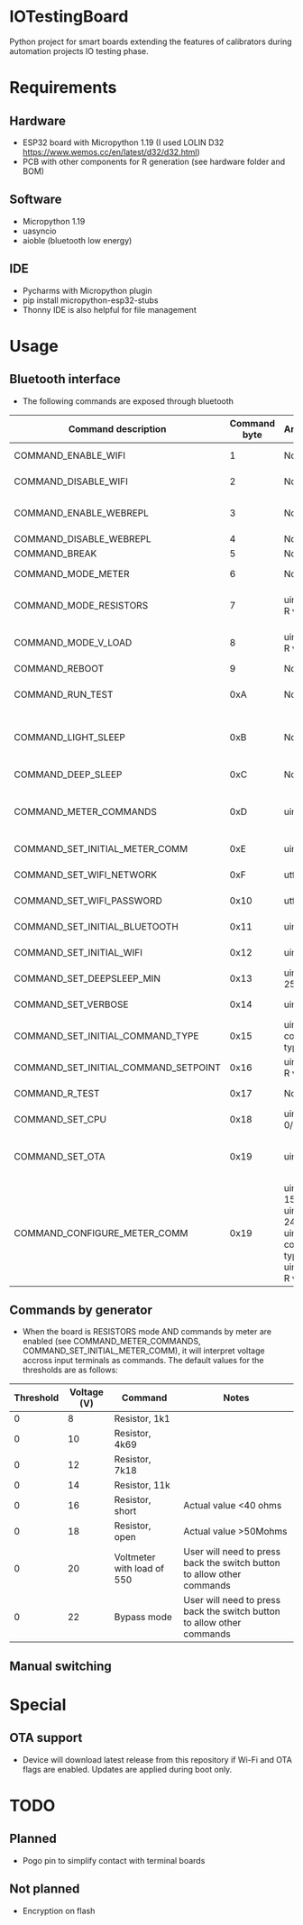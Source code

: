 # IOTestingBoard
Python project for smart boards extending the features of calibrators during automation projects IO testing phase.

# Requirements
## Hardware
* ESP32 board with Micropython 1.19 (I used LOLIN D32 https://www.wemos.cc/en/latest/d32/d32.html)
* PCB with other components for R generation (see hardware folder and BOM)
## Software
* Micropython 1.19
* uasyncio
* aioble (bluetooth low energy)
## IDE
* Pycharms with Micropython plugin
* pip install micropython-esp32-stubs
* Thonny IDE is also helpful for file management

# Usage
## Bluetooth interface
* The following commands are exposed through bluetooth 

| Command description | Command byte | Arguments | Notes |
|---|---|---|---|
| COMMAND_ENABLE_WIFI | 1 | None | Activates the wifi interface, sets CPU to 160 MHz |
| COMMAND_DISABLE_WIFI | 2 | None | Disables the wifi interface, sets CPU back to 80 Mhz |
| COMMAND_ENABLE_WEBREPL | 3 | None | Starts WEB REPL daemon, sets CPU to 240 MHz Wifi will be enabled automatically if not running. |
| COMMAND_DISABLE_WEBREPL | 4 | None | Disables the WEB REPL daemon |
| COMMAND_BREAK | 5 | None | Interrupts the main program |
| COMMAND_MODE_METER | 6 | None | Bypass mode, input terminals are connected to output terminals |
| COMMAND_MODE_RESISTORS | 7 | uint16 LE, R value | The required R value is generated accross output terminals Input terminals are isolated |
| COMMAND_MODE_V_LOAD | 8 | uint16 LE, R value | The required R value is generated accroos output terminals. Input terminals are paralled to output terminals. |
| COMMAND_REBOOT | 9 | None | Resets the ESP32 processor |
| COMMAND_RUN_TEST | 0xA | None | Iterates through R values from 0 to 11000 ohms every .5s in alternative modes (resistors , v_load) |
| COMMAND_LIGHT_SLEEP | 0xB | None | Puts the ESP32 into light-sleep mode. Wake-up by timer (duration configured in COMMAND_SET_DEEPSLEEP_MIN) or key press |
| COMMAND_DEEP_SLEEP | 0xC | None | Puts the ESP32 into deep-sleep mode. Wake-up by key-press only. |
| COMMAND_METER_COMMANDS | 0xD | uint8, 0/1 | Allows the board to take commands from a voltage level in input. Thresholds set by COMMAND_CONFIGURE_METER_COMM. Not persisted |
| COMMAND_SET_INITIAL_METER_COMM | 0xE | uint8, 0/1 | Defines the status of meter commands after boot (persisted) |
| COMMAND_SET_WIFI_NETWORK | 0xF | utf8 string | Sets the SSID for Wi-Fi network to connect (persisted) |
| COMMAND_SET_WIFI_PASSWORD | 0x10 | utf8 string | Sets the Password for Wi-Fi network to connect (persisted) |
| COMMAND_SET_INITIAL_BLUETOOTH | 0x11 | uint8, 0/1  | Defines if the board shall enable bluetooth at boot time (persisted) |
| COMMAND_SET_INITIAL_WIFI | 0x12 | uint8, 0/1  | Defines if the board shall enable Wi-Fi at boot time (persisted) |
| COMMAND_SET_DEEPSLEEP_MIN | 0x13 | uint8, 0-255 | Defines the auto-power off delay in minutes (persisted, default 15) |
| COMMAND_SET_VERBOSE | 0x14 | uint8, 0/1 | Sets the logging level on the UART/USB internal port |
| COMMAND_SET_INITIAL_COMMAND_TYPE | 0x15 | uint8, see command types | Defines the initial command after boot (persisted) |
| COMMAND_SET_INITIAL_COMMAND_SETPOINT | 0x16 | uint16 LE, R value | Defines the initial command setpoint after boot (persisted) |
| COMMAND_R_TEST | 0x17 | None | For internal testing only, generates R values |
| COMMAND_SET_CPU | 0x18 | uint8, 0/1/2 | Sets the frequency of the CPU to 0:80MHz, 1:160MHz, 2:240MHz |
| COMMAND_SET_OTA | 0x19 | uint8, 0/1 | Allows over-the-air update from github repository (persisted). COMMAND_SET_INITIAL_WIFI must be enabled too. |
| COMMAND_CONFIGURE_METER_COMM | 0x19 | uint8: 0-15 index, uint8: 0-24 voltage, uint8: command type, uint16 LE: R value | Sets the threshold #idx: if Volts value is read and METER_COMMANDS are enabled, executes command with the setpoint |

## Commands by generator
* When the board is RESISTORS mode AND commands by meter are enabled (see COMMAND_METER_COMMANDS, COMMAND_SET_INITIAL_METER_COMM), it will interpret voltage accross input terminals as commands. The default values for the thresholds are as follows:

| Threshold | Voltage (V) | Command | Notes |
|---|---|---|---|
| 0 | 8 | Resistor, 1k1 |
| 0 | 10 | Resistor, 4k69 |
| 0 | 12 | Resistor, 7k18 |
| 0 | 14 | Resistor, 11k |
| 0 | 16 | Resistor, short | Actual value <40 ohms
| 0 | 18 | Resistor, open | Actual value >50Mohms
| 0 | 20 | Voltmeter with load of 550 | User will need to press back the switch button to allow other commands
| 0 | 22 | Bypass mode | User will need to press back the switch button to allow other commands

## Manual switching

# Special
## OTA support
* Device will download latest release from this repository if Wi-Fi and OTA flags are enabled. Updates are applied during boot only.

# TODO
## Planned
* Pogo pin to simplify contact with terminal boards
## Not planned
* Encryption on flash
